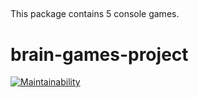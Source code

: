 ##

This package contains 5 console games.

##

# brain-games-project

[![Maintainability](api.codeclimate.com/v1/badges/a5e9c3b878c805502906/maintainability)](https://codeclimate.com/github/ChechelRoman/brain-games-project/maintainability)